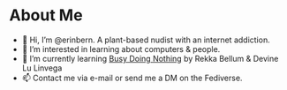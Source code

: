 # About Me

- 👋 Hi, I’m @erinbern. A plant-based nudist with an internet addiction.
- 👀 I’m interested in learning about computers & people.
- 📖 I’m currently learning [Busy Doing Nothing](https://100r.co/site/busy_doing_nothing.html) by Rekka Bellum & Devine Lu Linvega
- 📫 Contact me via e-mail or send me a DM on the Fediverse.

<!---
erinbern/erinbern is a ✨ special ✨ repository because its `README.md` (this file) appears on your GitHub profile.
You can click the Preview link to take a look at your changes.
--->

